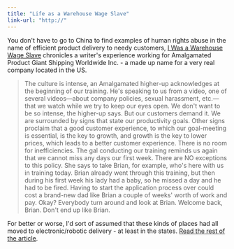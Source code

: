 ```yaml
---
title: "Life as a Warehouse Wage Slave"
link-url: "http://"
---
```

<p>You don't have to go to China to find examples of human rights abuse in the name of efficient product delivery to needy customers, <a href="http://motherjones.com/politics/2012/02/mac-mcclelland-free-online-shipping-warehouses-labor">I Was a Warehouse Wage Slave</a> chronicles a writer's experience working for Amalgamated Product Giant Shipping Worldwide Inc. - a made up name for a very real company located in the US.</p>
<blockquote><p>
  The culture is intense, an Amalgamated higher-up acknowledges at the beginning of our training. He's speaking to us from a video, one of several videos—about company policies, sexual harassment, etc.—that we watch while we try to keep our eyes open. We don't want to be so intense, the higher-up says. But our customers demand it. We are surrounded by signs that state our productivity goals. Other signs proclaim that a good customer experience, to which our goal-meeting is essential, is the key to growth, and growth is the key to lower prices, which leads to a better customer experience. There is no room for inefficiencies. The gal conducting our training reminds us again that we cannot miss any days our first week. There are NO exceptions to this policy. She says to take Brian, for example, who's here with us in training today. Brian already went through this training, but then during his first week his lady had a baby, so he missed a day and he had to be fired. Having to start the application process over could cost a brand-new dad like Brian a couple of weeks' worth of work and pay. Okay? Everybody turn around and look at Brian. Welcome back, Brian. Don't end up like Brian.
</p></blockquote>
<p>For better or worse, I'd sort of assumed that these kinds of places had all moved to electronic/robotic delivery - at least in the states. <a href="http://motherjones.com/politics/2012/02/mac-mcclelland-free-online-shipping-warehouses-labor">Read the rest of the article</a>.</p>
